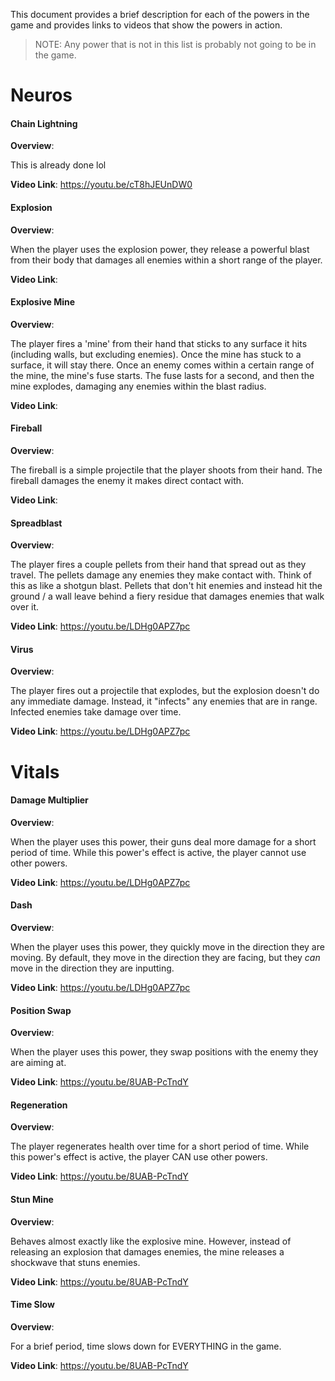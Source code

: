 This document provides a brief description for each of the powers in the game and provides links to videos that show the powers in action.

> NOTE: Any power that is not in this list is probably not going to be in the game.

# Neuros
#### Chain Lightning

**Overview**:

This is already done lol

**Video Link**: https://youtu.be/cT8hJEUnDW0

#### Explosion

**Overview**:

When the player uses the explosion power, they release a powerful blast from their body that damages all enemies within a short range of the player.

**Video Link**: 

#### Explosive Mine

**Overview**:

The player fires a 'mine' from their hand that sticks to any surface it hits (including walls, but excluding enemies). Once the mine has stuck to a surface, it will stay there. Once an enemy comes within a certain range of the mine, the mine's fuse starts. The fuse lasts for a second, and then the mine explodes, damaging any enemies within the blast radius.

**Video Link**:

#### Fireball

**Overview**:

The fireball is a simple projectile that the player shoots from their hand. The fireball damages the enemy it makes direct contact with.

**Video Link**:

#### Spreadblast

**Overview**:

The player fires a couple pellets from their hand that spread out as they travel. The pellets damage any enemies they make contact with. Think of this as like a shotgun blast. Pellets that don't hit enemies and instead hit the ground / a wall leave behind a fiery residue that damages enemies that walk over it.

**Video Link**: <https://youtu.be/LDHg0APZ7pc>

#### Virus

**Overview**:

The player fires out a projectile that explodes, but the explosion doesn't do any immediate damage. Instead, it "infects" any enemies that are in range. Infected enemies take damage over time.

**Video Link**: <https://youtu.be/LDHg0APZ7pc>

# Vitals
#### Damage Multiplier

**Overview**:

When the player uses this power, their guns deal more damage for a short period of time. While this power's effect is active, the player cannot use other powers.

**Video Link**: <https://youtu.be/LDHg0APZ7pc>

#### Dash

**Overview**:

When the player uses this power, they quickly move in the direction they are moving. By default, they move in the direction they are facing, but they *can* move in the direction they are inputting.

**Video Link**: <https://youtu.be/LDHg0APZ7pc>

#### Position Swap

**Overview**:

When the player uses this power, they swap positions with the enemy they are aiming at.

**Video Link**: <https://youtu.be/8UAB-PcTndY>

#### Regeneration

**Overview**:

The player regenerates health over time for a short period of time. While this power's effect is active, the player CAN use other powers.

**Video Link**: <https://youtu.be/8UAB-PcTndY>

#### Stun Mine

**Overview**:

Behaves almost exactly like the explosive mine. However, instead of releasing an explosion that damages enemies, the mine releases a shockwave that stuns enemies.

**Video Link**: <https://youtu.be/8UAB-PcTndY>

#### Time Slow

**Overview**:

For a brief period, time slows down for EVERYTHING in the game.

**Video Link**: <https://youtu.be/8UAB-PcTndY>
